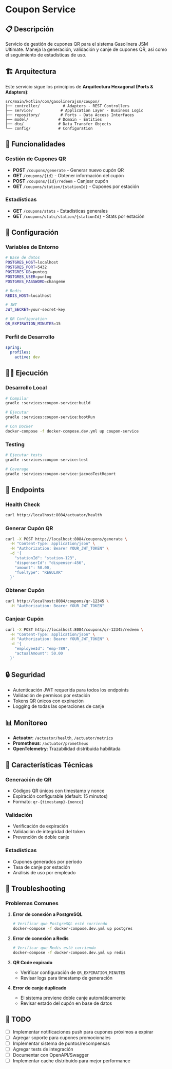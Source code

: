 # Coupon Service

## 📋 Descripción

Servicio de gestión de cupones QR para el sistema Gasolinera JSM Ultimate. Maneja la generación, validación y canje de cupones QR, así como el seguimiento de estadísticas de uso.

## 🏗️ Arquitectura

Este servicio sigue los principios de **Arquitectura Hexagonal (Ports & Adapters)**:

```
src/main/kotlin/com/gasolinerajsm/coupon/
├── controller/          # Adapters - REST Controllers
├── service/            # Application Layer - Business Logic
├── repository/         # Ports - Data Access Interfaces
├── model/             # Domain - Entities
├── dto/               # Data Transfer Objects
└── config/            # Configuration
```

## 🚀 Funcionalidades

### Gestión de Cupones QR

- **POST** `/coupons/generate` - Generar nuevo cupón QR
- **GET** `/coupons/{id}` - Obtener información del cupón
- **POST** `/coupons/{id}/redeem` - Canjear cupón
- **GET** `/coupons/station/{stationId}` - Cupones por estación

### Estadísticas

- **GET** `/coupons/stats` - Estadísticas generales
- **GET** `/coupons/stats/station/{stationId}` - Stats por estación

## 🔧 Configuración

### Variables de Entorno

```bash
# Base de datos
POSTGRES_HOST=localhost
POSTGRES_PORT=5432
POSTGRES_DB=puntog
POSTGRES_USER=puntog
POSTGRES_PASSWORD=changeme

# Redis
REDIS_HOST=localhost

# JWT
JWT_SECRET=your-secret-key

# QR Configuration
QR_EXPIRATION_MINUTES=15
```

### Perfil de Desarrollo

```yaml
spring:
  profiles:
    active: dev
```

## 🏃‍♂️ Ejecución

### Desarrollo Local

```bash
# Compilar
gradle :services:coupon-service:build

# Ejecutar
gradle :services:coupon-service:bootRun

# Con Docker
docker-compose -f docker-compose.dev.yml up coupon-service
```

### Testing

```bash
# Ejecutar tests
gradle :services:coupon-service:test

# Coverage
gradle :services:coupon-service:jacocoTestReport
```

## 📡 Endpoints

### Health Check

```bash
curl http://localhost:8084/actuator/health
```

### Generar Cupón QR

```bash
curl -X POST http://localhost:8084/coupons/generate \
  -H "Content-Type: application/json" \
  -H "Authorization: Bearer YOUR_JWT_TOKEN" \
  -d '{
    "stationId": "station-123",
    "dispenserId": "dispenser-456",
    "amount": 50.00,
    "fuelType": "REGULAR"
  }'
```

### Obtener Cupón

```bash
curl http://localhost:8084/coupons/qr-12345 \
  -H "Authorization: Bearer YOUR_JWT_TOKEN"
```

### Canjear Cupón

```bash
curl -X POST http://localhost:8084/coupons/qr-12345/redeem \
  -H "Content-Type: application/json" \
  -H "Authorization: Bearer YOUR_JWT_TOKEN" \
  -d '{
    "employeeId": "emp-789",
    "actualAmount": 50.00
  }'
```

## 🔒 Seguridad

- Autenticación JWT requerida para todos los endpoints
- Validación de permisos por estación
- Tokens QR únicos con expiración
- Logging de todas las operaciones de canje

## 📊 Monitoreo

- **Actuator**: `/actuator/health`, `/actuator/metrics`
- **Prometheus**: `/actuator/prometheus`
- **OpenTelemetry**: Trazabilidad distribuida habilitada

## 🎯 Características Técnicas

### Generación de QR

- Códigos QR únicos con timestamp y nonce
- Expiración configurable (default: 15 minutos)
- Formato: `qr-{timestamp}-{nonce}`

### Validación

- Verificación de expiración
- Validación de integridad del token
- Prevención de doble canje

### Estadísticas

- Cupones generados por período
- Tasa de canje por estación
- Análisis de uso por empleado

## 🐛 Troubleshooting

### Problemas Comunes

1. **Error de conexión a PostgreSQL**

   ```bash
   # Verificar que PostgreSQL esté corriendo
   docker-compose -f docker-compose.dev.yml up postgres
   ```

2. **Error de conexión a Redis**

   ```bash
   # Verificar que Redis esté corriendo
   docker-compose -f docker-compose.dev.yml up redis
   ```

3. **QR Code expirado**

   - Verificar configuración de `QR_EXPIRATION_MINUTES`
   - Revisar logs para timestamp de generación

4. **Error de canje duplicado**
   - El sistema previene doble canje automáticamente
   - Revisar estado del cupón en base de datos

## 📝 TODO

- [ ] Implementar notificaciones push para cupones próximos a expirar
- [ ] Agregar soporte para cupones promocionales
- [ ] Implementar sistema de puntos/recompensas
- [ ] Agregar tests de integración
- [ ] Documentar con OpenAPI/Swagger
- [ ] Implementar cache distribuido para mejor performance
